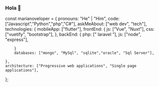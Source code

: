 ### Hola  👋

<!--
**marianoveloper/marianoveloper** is a ✨ _special_ ✨ repository because its `README.md` (this file) appears on your GitHub profile.
!-->
const marianoveloper = {
    pronouns: "He" | "Him",
    code: ["Javascript","Python","php","C#"],
    askMeAbout: ["web dev", "tech"],
    technologies: {
        mobileApp: ["flutter"],
        frontEnd: {
            js: ["Vue", "Nuxt"],
            css: ["vuetify", "bootstrap"],
        },
        backEnd: {
            php: [" laravel "],
            js: ["node", "express"],
            
        }
        databases: ["mongo", "MySql", "sqlite","oracle", "Sql Server"],
      
    },
    architecture: ["Progressive web applications", "Single page applications"],
   
};
